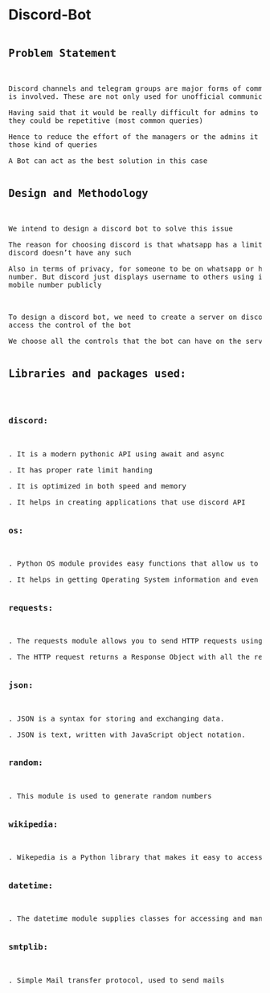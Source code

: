 # Discord-Bot
<pre>
<h2>Problem Statement</h2>

Discord channels and telegram groups are major forms of communication when communication between a large set of people
is involved. These are not only used for unofficial communication but are also used for official communication these days. 

Having said that it would be really difficult for admins to manage all the users by answering all of their queries as
they could be repetitive (most common queries) 

Hence to reduce the effort of the managers or the admins it would be helpful if they find an alternative to answer 
those kind of queries 

A Bot can act as the best solution in this case 

<h2>Design and Methodology</h2>

We intend to design a discord bot to solve this issue 

The reason for choosing discord is that whatsapp has a limitation of how many members can be added in a group but 
discord doesn’t have any such 

Also in terms of privacy, for someone to be on whatsapp or have an account on whatsapp they should share their mobile 
number. But discord just displays username to others using it unlike whatsapp and telegram which directly displays the 
mobile number publicly 

 

To design a discord bot, we need to create a server on discord along with which we create a bot and generate token to 
access the control of the bot 

We choose all the controls that the bot can have on the server in the options designated  

<h2>Libraries and packages used:</h2>

<h3>discord:</h3>

. It is a modern pythonic API using await and async 

. It has proper rate limit handing 

. It is optimized in both speed and memory 

. It helps in creating applications that use discord API 

<h3>os:</h3>

. Python OS module provides easy functions that allow us to interact with the operating system 

. It helps in getting Operating System information and even control processes up to a limit. 

<h3>requests:</h3>

. The requests module allows you to send HTTP requests using Python. 

. The HTTP request returns a Response Object with all the response data (content, encoding, status, etc). 

<h3>json:</h3>

. JSON is a syntax for storing and exchanging data. 

. JSON is text, written with JavaScript object notation. 

<h3>random:</h3> 

. This module is used to generate random numbers 

<h3>wikipedia:</h3>

. Wikepedia is a Python library that makes it easy to access and parse data from Wikipedia. 

<h3>datetime:</h3> 

. The datetime module supplies classes for accessing and manipulating dates and times. 

<h3>smtplib:</h3> 

. Simple Mail transfer protocol, used to send mails 


</pre>